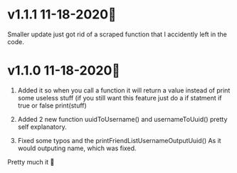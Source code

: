 # v1.1.1 11-18-2020🥳

Smaller update just got rid of a scraped function that I accidently left in the code.





# v1.1.0 11-18-2020🥳

1. Added it so when you call a function it will return a value instead of print some useless stuff (if you still want this feature just do a if statment if true or false print(stuff)

2. Added 2 new function uuidToUsername() and usernameToUuid() pretty self explanatory.

3. Fixed some typos and the printFriendListUsernameOutputUuid() As it would outputing name, which was fixed.

Pretty much it
🥳

